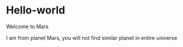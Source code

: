 # Hello-world
Welcome to Mars

I am from planet Mars, you will not find similar planet in entire universe
